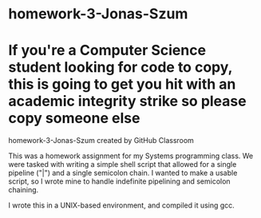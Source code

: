 # homework-3-Jonas-Szum
# If you're a Computer Science student looking for code to copy, this is going to get you hit with an academic integrity strike so please copy someone else
homework-3-Jonas-Szum created by GitHub Classroom

This was a homework assignment for my Systems programming class. We were tasked with writing a simple shell script that allowed for
a single pipeline ("|") and a single semicolon chain. I wanted to make a usable script, so I wrote mine to handle indefinite pipelining
and semicolon chaining.

I wrote this in a UNIX-based environment, and compiled it using gcc. 
